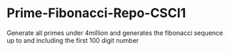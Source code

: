 # Prime-Fibonacci-Repo-CSCI1
Generate all primes under 4million and generates the fibonacci sequence up to and including the first 100 digit number
